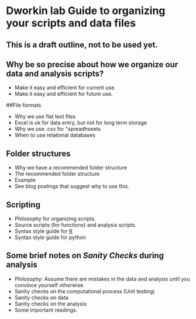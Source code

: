Dworkin lab Guide to organizing your scripts and data files
===========================================================

## **This is a draft outline, not to be used yet.**

## Why be so precise about how we organize our data and analysis scripts?
- Make it easy and efficient for current use.
- Make it easy and efficient for future use.

##File formats
- Why we use flat text files
- Excel is ok for data entry, but not for long term storage
- Why we use .csv for "spreadhseets
- When to use relational databases

## Folder structures
- Why we have a recommended folder structure
- The recommended folder structure
- Example
- See blog postings that suggest why to use this.

## Scripting
- Philosophy for organizing scripts.
- Source scripts (for functions) and analysis scripts.
- Syntax style guide for [R](https://www.msu.edu/~idworkin/ZOL851_style_guide.html)
- Syntax style guide for python

## Some brief notes on *Sanity Checks* during analysis
- Philosophy: Assume there are mistakes in the data and analysis until you convince yourself otherwise.
- Sanity checks on the computational process (Unit testing)
- Sanity checks on data
- Sanity checks on the analysis
- Some important readings.

